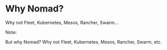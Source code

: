 # Why Nomad?

Why not Fleet, Kubernetes, Mesos, Rancher, Swarm...

Note:

But why Nomad? Why not Fleet, Kubernetes, Mesos, Rancher, Swarm, etc.
